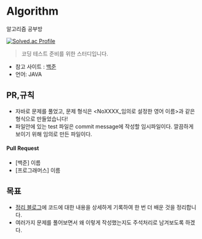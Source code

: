 # Algorithm
알고리즘 공부방

[![Solved.ac Profile](http://mazassumnida.wtf/api/v2/generate_badge?boj=cys07028)](https://solved.ac/cys07028/)


> 코딩 테스트 준비를 위한 스터디입니다.
* 참고 사이트 : [백준](https://www.acmicpc.net/)
* 언어: JAVA

## PR,규칙
* 자바로 문제를 풀었고, 문제 형식은 <NoXXXX_임의로 설정한 영어 이름>과 같은 형식으로 만들었습니다!
* 파일안에 있는 test 파일은 commit message에 작성할 임시파일이다. 깔끔하게 보이기 위해 임의로 만든 파일이다.

#### Pull Request
- [백준] 이름
- [프로그래머스] 이름

## 목표
* [정리 블로그](https://cys07028.tistory.com/)에 코드에 대한 내용을 상세하게 기록하여 한 번 더 배운 것을 정리합니다.
* 여러가지 문제를 풀어보면서 왜 이렇게 작성했는지도 주석처리로 남겨보도록 하겠다.
